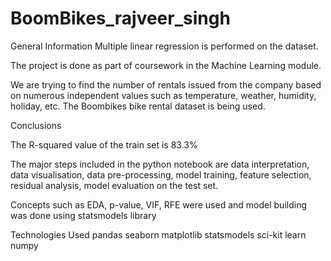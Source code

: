# BoomBikes_rajveer_singh

General Information
Multiple linear regression is performed on the dataset.

The project is done as part of coursework in the Machine Learning module.

We are trying to find the number of rentals issued from the company based on numerous independent values such as temperature, weather, humidity, holiday, etc.
The Boombikes bike rental dataset is being used.

Conclusions

The R-squared value of the train set is 83.3% 

The major steps included in the python notebook are data interpretation, data visualisation, data pre-processing, model training, feature selection, residual analysis, model evaluation on the test set.

Concepts such as EDA, p-value, VIF, RFE were used and model building was done using statsmodels library

Technologies Used
pandas
seaborn
matplotlib
statsmodels
sci-kit learn
numpy
